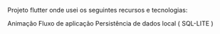 Projeto flutter onde usei os seguintes recursos e tecnologias:

Animação
Fluxo de aplicação
Persistência de dados local ( SQL-LITE )
